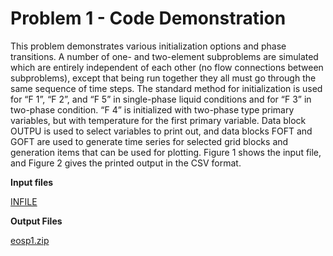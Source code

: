 # Problem 1 - Code Demonstration

This problem demonstrates various initialization options and phase transitions. A number of one- and two-element subproblems are simulated which are entirely independent of each other (no flow connections between subproblems), except that being run together they all must go through the same sequence of time steps. The standard method for initialization is used for “F   1”, “F   2”, and “F   5” in single-phase liquid conditions and for “F   3” in two-phase condition. “F   4” is initialized with two-phase type primary variables, but with temperature for the first primary variable. Data block OUTPU is used to select variables to print out, and data blocks FOFT and GOFT are used to generate time series for selected grid blocks and generation items that can be used for plotting. Figure 1 shows the input file, and Figure 2 gives the printed output in the CSV format.

**Input files**

[INFILE](https://drive.google.com/file/d/1sno7WLy4xVnrnmgCvkkq6gzfy7FPn9cU/view?usp=sharing)

**Output Files**

[eosp1.zip](https://drive.google.com/file/d/1iGjsncdmAs7bPbPwWj74G-4wj4o0\_rNh/view?usp=sharing)
